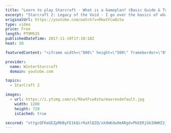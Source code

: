 ```yaml
---
title: "Learn to play Starcraft - What is a Gameplan? (Basic Guide & Tutorial)"
excerpt: "Starcraft 2: Legacy of the Void - I go over the basics of what a gameplan in starcraft 2 is and how to put one together.  Note this is not a guide on WHAT gameplan you should be using as each race!"
originalUrl: https://youtube.com/watch?v=RkwtFcw8ztw
type: video
price: Free
length: PT9M53S
publishedDateTime: 2017-11-19T17:10:18Z
heat: 50

featuredContent: "<iframe width=\"800\" height=\"500\" frameborder=\"0\" src=\"https://www.youtube.com/embed/RkwtFcw8ztw\" allow=\"accelerometer; autoplay; encrypted-media; gyroscope; picture-in-picture\" allowfullscreen></iframe>"

provider:
  name: WinterStarcraft
  domain: youtube.com

topics:
  - StarCraft 2

images:
  - url: https://i.ytimg.com/vi/RkwtFcw8ztw/maxresdefault.jpg
    width: 1280
    height: 720
    isCached: true

secured: "vttgcQFKeGEZpRKByFE1kQirRaXlQZQ/xXdmKdw9mARgdvPbEERjGkIHWHZ2jZK1pXcw5QBi5YybqvMREGlB6F2439azlcz25XHM9E9d9genki4chNX8kSk8+9J6AZVtWFBmH5zKQ1kro562BEc67D1gjX2C/m3uwhBB5JIBetRTdNl9Csq811LpMJhvxkNZ47S/wsGNZwQcXSx7cbyeXzQ7ooMDiJ9SJaDjyWQIHVNbj3NVtCt78cf0dk5jPL2gpSQboUJUayVlWqOOsxpwifZ5Crsq7rLDWzrKrzxPo1Yu7fFnsBFa9hhgwbEMLsk06J19M3TwOb09TcWY5yvmcoVZZpDTyB5eVqFyxjkUtPcA5LootQDkg0RHQoTSDtIoWh+2wZNayhHTJXggsc5y2mbwbiuvPSs4A6qZlaAI1V0=;TyuYYCT7iKQihe6bBMKB6g=="
---
```


